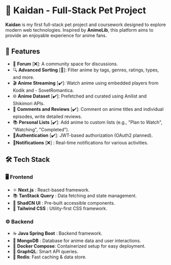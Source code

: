 # 🎌 Kaidan - Full-Stack Pet Project

**Kaidan** is my first full-stack pet project and coursework designed to explore modern web technologies. Inspired by **AnimeLib**, this platform aims to provide an enjoyable experience for anime fans.

## 🌟 Features

- 💬 **Forum** [❌]: A community space for discussions.
- 🔍 **Advanced Sorting** [🤕]: Filter anime by tags, genres, ratings, types, and more.
- 🎬 **Anime Streaming** [✔️]: Watch anime using embedded players from Kodik and - SovetRomantica.
- 🌐 **Anime Dataset** [✔️]: Prefetched and curated using Anilist and Shikimori APIs.
- 📝 **Comments and Reviews** [✔️]: Comment on anime titles and individual episodes, write detailed reviews.
- 📚 **Personal Lists** [✔️]: Add anime to custom lists (e.g., "Plan to Watch", "Watching", "Completed").
- 🔐**Authentication** [✔️]: JWT-based authorization (OAuth2 planned).
- 🔔**Notifications** [❌] : Real-time notifications for various activities.

## 🛠️ Tech Stack

### 🖥️ Frontend

- ⚛️ **Next.js** : React-based framework.
- 📚 **TanStack Query** : Data fetching and state management.
- 🎨 **ShadCN UI** : Pre-built accessible components.
- 💅 **Tailwind CSS** : Utility-first CSS framework.

### ⚙️ Backend

- ☕ **Java Spring Boot** : Backend framework.
- 🍃 **MongoDB** : Database for anime data and user interactions.
- 🐳 **Docker Compose**: Containerized setup for easy deployment.
- 📡 **GraphQL**: Smart API queries.
- 🚀 **Redis**: Fast caching & data store.
